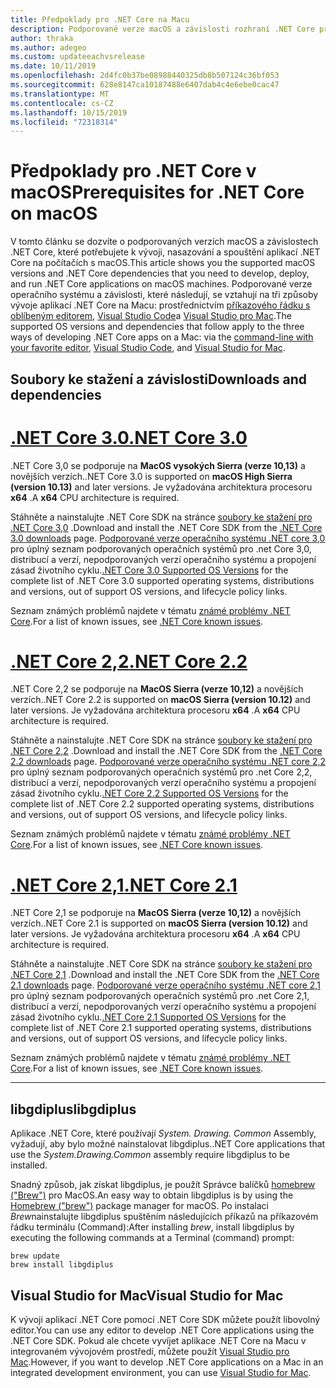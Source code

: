 ```yaml
---
title: Předpoklady pro .NET Core na Macu
description: Podporované verze macOS a závislosti rozhraní .NET Core pro vývoj, nasazování a spouštění aplikací .NET Core na macOS počítačích.
author: thraka
ms.author: adegeo
ms.custom: updateeachvsrelease
ms.date: 10/11/2019
ms.openlocfilehash: 2d4fc0b37be08988440325db8b507124c36bf053
ms.sourcegitcommit: 628e8147ca10187488e6407dab4c4e6ebe0cac47
ms.translationtype: MT
ms.contentlocale: cs-CZ
ms.lasthandoff: 10/15/2019
ms.locfileid: "72318314"
---
```

# <a name="prerequisites-for-net-core-on-macos"></a><span data-ttu-id="88d65-103">Předpoklady pro .NET Core v macOS</span><span class="sxs-lookup"><span data-stu-id="88d65-103">Prerequisites for .NET Core on macOS</span></span>

<span data-ttu-id="88d65-104">V tomto článku se dozvíte o podporovaných verzích macOS a závislostech .NET Core, které potřebujete k vývoji, nasazování a spouštění aplikací .NET Core na počítačích s macOS.</span><span class="sxs-lookup"><span data-stu-id="88d65-104">This article shows you the supported macOS versions and .NET Core dependencies that you need to develop, deploy, and run .NET Core applications on macOS machines.</span></span> <span data-ttu-id="88d65-105">Podporované verze operačního systému a závislosti, které následují, se vztahují na tři způsoby vývoje aplikací .NET Core na Macu: prostřednictvím [příkazového řádku s oblíbeným editorem](tutorials/using-with-xplat-cli.md), [Visual Studio Code](https://code.visualstudio.com/)a [Visual Studio pro Mac](https://visualstudio.microsoft.com/vs/mac/?utm_medium=microsoft&utm_source=docs.microsoft.com&utm_campaign=inline+link).</span><span class="sxs-lookup"><span data-stu-id="88d65-105">The supported OS versions and dependencies that follow apply to the three ways of developing .NET Core apps on a Mac: via the [command-line with your favorite editor](tutorials/using-with-xplat-cli.md), [Visual Studio Code](https://code.visualstudio.com/), and [Visual Studio for Mac](https://visualstudio.microsoft.com/vs/mac/?utm_medium=microsoft&utm_source=docs.microsoft.com&utm_campaign=inline+link).</span></span>

## <a name="downloads-and-dependencies"></a><span data-ttu-id="88d65-106">Soubory ke stažení a závislosti</span><span class="sxs-lookup"><span data-stu-id="88d65-106">Downloads and dependencies</span></span>

<!-- markdownlint-disable MD025 -->

# <a name="net-core-30tabnetcore30"></a>[<span data-ttu-id="88d65-107">.NET Core 3.0</span><span class="sxs-lookup"><span data-stu-id="88d65-107">.NET Core 3.0</span></span>](#tab/netcore30)

<span data-ttu-id="88d65-108">.NET Core 3,0 se podporuje na **MacOS vysokých Sierra (verze 10,13)** a novějších verzích.</span><span class="sxs-lookup"><span data-stu-id="88d65-108">.NET Core 3.0 is supported on **macOS High Sierra (version 10.13)** and later versions.</span></span> <span data-ttu-id="88d65-109">Je vyžadována architektura procesoru **x64** .</span><span class="sxs-lookup"><span data-stu-id="88d65-109">A **x64** CPU architecture is required.</span></span>

<span data-ttu-id="88d65-110">Stáhněte a nainstalujte .NET Core SDK na stránce [soubory ke stažení pro .NET Core 3,0](https://dotnet.microsoft.com/download/dotnet-core/3.0) .</span><span class="sxs-lookup"><span data-stu-id="88d65-110">Download and install the .NET Core SDK from the [.NET Core 3.0 downloads](https://dotnet.microsoft.com/download/dotnet-core/3.0) page.</span></span> <span data-ttu-id="88d65-111">[Podporované verze operačního systému .NET core 3,0](https://github.com/dotnet/core/blob/master/release-notes/3.0/3.0-supported-os.md) pro úplný seznam podporovaných operačních systémů pro .net Core 3,0, distribucí a verzí, nepodporovaných verzí operačního systému a propojení zásad životního cyklu.</span><span class="sxs-lookup"><span data-stu-id="88d65-111">[.NET Core 3.0 Supported OS Versions](https://github.com/dotnet/core/blob/master/release-notes/3.0/3.0-supported-os.md) for the complete list of .NET Core 3.0 supported operating systems, distributions and versions, out of support OS versions, and lifecycle policy links.</span></span>

<span data-ttu-id="88d65-112">Seznam známých problémů najdete v tématu [známé problémy .NET Core](https://github.com/dotnet/core/blob/master/release-notes/3.0/3.0-known-issues.md).</span><span class="sxs-lookup"><span data-stu-id="88d65-112">For a list of known issues, see [.NET Core known issues](https://github.com/dotnet/core/blob/master/release-notes/3.0/3.0-known-issues.md).</span></span>

# <a name="net-core-22tabnetcore22"></a>[<span data-ttu-id="88d65-113">.NET Core 2,2</span><span class="sxs-lookup"><span data-stu-id="88d65-113">.NET Core 2.2</span></span>](#tab/netcore22)

<span data-ttu-id="88d65-114">.NET Core 2,2 se podporuje na **MacOS Sierra (verze 10,12)** a novějších verzích.</span><span class="sxs-lookup"><span data-stu-id="88d65-114">.NET Core 2.2 is supported on **macOS Sierra (version 10.12)** and later versions.</span></span> <span data-ttu-id="88d65-115">Je vyžadována architektura procesoru **x64** .</span><span class="sxs-lookup"><span data-stu-id="88d65-115">A **x64** CPU architecture is required.</span></span>

<span data-ttu-id="88d65-116">Stáhněte a nainstalujte .NET Core SDK na stránce [soubory ke stažení pro .NET Core 2,2](https://dotnet.microsoft.com/download/dotnet-core/2.2) .</span><span class="sxs-lookup"><span data-stu-id="88d65-116">Download and install the .NET Core SDK from the [.NET Core 2.2 downloads](https://dotnet.microsoft.com/download/dotnet-core/2.2) page.</span></span> <span data-ttu-id="88d65-117">[Podporované verze operačního systému .NET core 2,2](https://github.com/dotnet/core/blob/master/release-notes/2.2/2.2-supported-os.md) pro úplný seznam podporovaných operačních systémů pro .net Core 2,2, distribucí a verzí, nepodporovaných verzí operačního systému a propojení zásad životního cyklu.</span><span class="sxs-lookup"><span data-stu-id="88d65-117">[.NET Core 2.2 Supported OS Versions](https://github.com/dotnet/core/blob/master/release-notes/2.2/2.2-supported-os.md) for the complete list of .NET Core 2.2 supported operating systems, distributions and versions, out of support OS versions, and lifecycle policy links.</span></span>

<span data-ttu-id="88d65-118">Seznam známých problémů najdete v tématu [známé problémy .NET Core](https://github.com/dotnet/core/blob/master/release-notes/2.2/2.2-known-issues.md).</span><span class="sxs-lookup"><span data-stu-id="88d65-118">For a list of known issues, see [.NET Core known issues](https://github.com/dotnet/core/blob/master/release-notes/2.2/2.2-known-issues.md).</span></span>

# <a name="net-core-21tabnetcore21"></a>[<span data-ttu-id="88d65-119">.NET Core 2,1</span><span class="sxs-lookup"><span data-stu-id="88d65-119">.NET Core 2.1</span></span>](#tab/netcore21)

<span data-ttu-id="88d65-120">.NET Core 2,1 se podporuje na **MacOS Sierra (verze 10,12)** a novějších verzích.</span><span class="sxs-lookup"><span data-stu-id="88d65-120">.NET Core 2.1 is supported on **macOS Sierra (version 10.12)** and later versions.</span></span> <span data-ttu-id="88d65-121">Je vyžadována architektura procesoru **x64** .</span><span class="sxs-lookup"><span data-stu-id="88d65-121">A **x64** CPU architecture is required.</span></span>

<span data-ttu-id="88d65-122">Stáhněte a nainstalujte .NET Core SDK na stránce [soubory ke stažení pro .NET Core 2,1](https://dotnet.microsoft.com/download/dotnet-core/2.1) .</span><span class="sxs-lookup"><span data-stu-id="88d65-122">Download and install the .NET Core SDK from the [.NET Core 2.1 downloads](https://dotnet.microsoft.com/download/dotnet-core/2.1) page.</span></span> <span data-ttu-id="88d65-123">[Podporované verze operačního systému .NET core 2,1](https://github.com/dotnet/core/blob/master/release-notes/2.1/2.1-supported-os.md) pro úplný seznam podporovaných operačních systémů pro .net Core 2,1, distribucí a verzí, nepodporovaných verzí operačního systému a propojení zásad životního cyklu.</span><span class="sxs-lookup"><span data-stu-id="88d65-123">[.NET Core 2.1 Supported OS Versions](https://github.com/dotnet/core/blob/master/release-notes/2.1/2.1-supported-os.md) for the complete list of .NET Core 2.1 supported operating systems, distributions and versions, out of support OS versions, and lifecycle policy links.</span></span>

<span data-ttu-id="88d65-124">Seznam známých problémů najdete v tématu [známé problémy .NET Core](https://github.com/dotnet/core/blob/master/release-notes/2.1/2.1-known-issues.md).</span><span class="sxs-lookup"><span data-stu-id="88d65-124">For a list of known issues, see [.NET Core known issues](https://github.com/dotnet/core/blob/master/release-notes/2.1/2.1-known-issues.md).</span></span>

---

## <a name="libgdiplus"></a><span data-ttu-id="88d65-125">libgdiplus</span><span class="sxs-lookup"><span data-stu-id="88d65-125">libgdiplus</span></span>

<span data-ttu-id="88d65-126">Aplikace .NET Core, které používají *System. Drawing. Common* Assembly, vyžadují, aby bylo možné nainstalovat libgdiplus.</span><span class="sxs-lookup"><span data-stu-id="88d65-126">.NET Core applications that use the *System.Drawing.Common* assembly require libgdiplus to be installed.</span></span>

<span data-ttu-id="88d65-127">Snadný způsob, jak získat libgdiplus, je použít Správce balíčků [homebrew ("Brew")](https://brew.sh/) pro MacOS.</span><span class="sxs-lookup"><span data-stu-id="88d65-127">An easy way to obtain libgdiplus is by using the [Homebrew ("brew")](https://brew.sh/) package manager for macOS.</span></span> <span data-ttu-id="88d65-128">Po instalaci *Brew*nainstalujte libgdiplus spuštěním následujících příkazů na příkazovém řádku terminálu (Command):</span><span class="sxs-lookup"><span data-stu-id="88d65-128">After installing *brew*, install libgdiplus by executing the following commands at a Terminal (command) prompt:</span></span>

```console
brew update
brew install libgdiplus
```

## <a name="visual-studio-for-mac"></a><span data-ttu-id="88d65-129">Visual Studio for Mac</span><span class="sxs-lookup"><span data-stu-id="88d65-129">Visual Studio for Mac</span></span>

<span data-ttu-id="88d65-130">K vývoji aplikací .NET Core pomocí .NET Core SDK můžete použít libovolný editor.</span><span class="sxs-lookup"><span data-stu-id="88d65-130">You can use any editor to develop .NET Core applications using the .NET Core SDK.</span></span> <span data-ttu-id="88d65-131">Pokud ale chcete vyvíjet aplikace .NET Core na Macu v integrovaném vývojovém prostředí, můžete použít [Visual Studio pro Mac](https://visualstudio.microsoft.com/vs/mac/?utm_medium=microsoft&utm_source=docs.microsoft.com&utm_campaign=inline+link).</span><span class="sxs-lookup"><span data-stu-id="88d65-131">However, if you want to develop .NET Core applications on a Mac in an integrated development environment, you can use [Visual Studio for Mac](https://visualstudio.microsoft.com/vs/mac/?utm_medium=microsoft&utm_source=docs.microsoft.com&utm_campaign=inline+link).</span></span>
